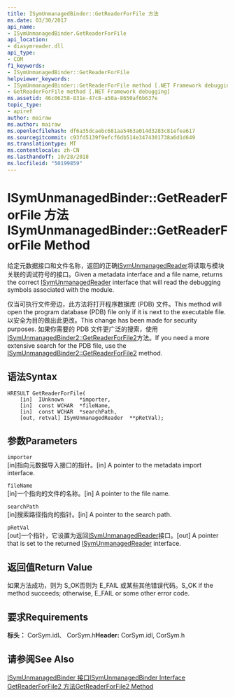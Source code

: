 ```yaml
---
title: ISymUnmanagedBinder::GetReaderForFile 方法
ms.date: 03/30/2017
api_name:
- ISymUnmanagedBinder.GetReaderForFile
api_location:
- diasymreader.dll
api_type:
- COM
f1_keywords:
- ISymUnmanagedBinder::GetReaderForFile
helpviewer_keywords:
- ISymUnmanagedBinder::GetReaderForFile method [.NET Framework debugging]
- GetReaderForFile method [.NET Framework debugging]
ms.assetid: 46c06258-831e-47c8-a50a-8650af6b637e
topic_type:
- apiref
author: mairaw
ms.author: mairaw
ms.openlocfilehash: df6a35dcaebc681aa5463a014d3283c81efea617
ms.sourcegitcommit: c93fd5139f9efcf6db514e3474301738a6d1d649
ms.translationtype: MT
ms.contentlocale: zh-CN
ms.lasthandoff: 10/28/2018
ms.locfileid: "50199859"
---
```

# <a name="isymunmanagedbindergetreaderforfile-method"></a><span data-ttu-id="d2b89-102">ISymUnmanagedBinder::GetReaderForFile 方法</span><span class="sxs-lookup"><span data-stu-id="d2b89-102">ISymUnmanagedBinder::GetReaderForFile Method</span></span>
<span data-ttu-id="d2b89-103">给定元数据接口和文件名称，返回的正确[ISymUnmanagedReader](isymunmanagedreader-interface.md)将读取与模块关联的调试符号的接口。</span><span class="sxs-lookup"><span data-stu-id="d2b89-103">Given a metadata interface and a file name, returns the correct [ISymUnmanagedReader](isymunmanagedreader-interface.md) interface that will read the debugging symbols associated with the module.</span></span>  
  
 <span data-ttu-id="d2b89-104">仅当可执行文件旁边，此方法将打开程序数据库 (PDB) 文件。</span><span class="sxs-lookup"><span data-stu-id="d2b89-104">This method will open the program database (PDB) file only if it is next to the executable file.</span></span> <span data-ttu-id="d2b89-105">以安全为目的做出此更改。</span><span class="sxs-lookup"><span data-stu-id="d2b89-105">This change has been made for security purposes.</span></span> <span data-ttu-id="d2b89-106">如果你需要的 PDB 文件更广泛的搜索，使用[ISymUnmanagedBinder2::GetReaderForFile2](../../../../docs/framework/unmanaged-api/diagnostics/isymunmanagedbinder2-getreaderforfile2-method.md)方法。</span><span class="sxs-lookup"><span data-stu-id="d2b89-106">If you need a more extensive search for the PDB file, use the [ISymUnmanagedBinder2::GetReaderForFile2](../../../../docs/framework/unmanaged-api/diagnostics/isymunmanagedbinder2-getreaderforfile2-method.md) method.</span></span>  
  
## <a name="syntax"></a><span data-ttu-id="d2b89-107">语法</span><span class="sxs-lookup"><span data-stu-id="d2b89-107">Syntax</span></span>  
  
```  
HRESULT GetReaderForFile(  
    [in]  IUnknown     *importer,  
    [in]  const WCHAR  *fileName,  
    [in]  const WCHAR  *searchPath,  
    [out, retval] ISymUnmanagedReader  **pRetVal);  
```  
  
## <a name="parameters"></a><span data-ttu-id="d2b89-108">参数</span><span class="sxs-lookup"><span data-stu-id="d2b89-108">Parameters</span></span>  
 `importer`  
 <span data-ttu-id="d2b89-109">[in]指向元数据导入接口的指针。</span><span class="sxs-lookup"><span data-stu-id="d2b89-109">[in] A pointer to the metadata import interface.</span></span>  
  
 `fileName`  
 <span data-ttu-id="d2b89-110">[in]一个指向的文件的名称。</span><span class="sxs-lookup"><span data-stu-id="d2b89-110">[in] A pointer to the file name.</span></span>  
  
 `searchPath`  
 <span data-ttu-id="d2b89-111">[in]搜索路径指向的指针。</span><span class="sxs-lookup"><span data-stu-id="d2b89-111">[in] A pointer to the search path.</span></span>  
  
 `pRetVal`  
 <span data-ttu-id="d2b89-112">[out]一个指针，它设置为返回[ISymUnmanagedReader](isymunmanagedreader-interface.md)接口。</span><span class="sxs-lookup"><span data-stu-id="d2b89-112">[out] A pointer that is set to the returned [ISymUnmanagedReader](isymunmanagedreader-interface.md) interface.</span></span>  
  
## <a name="return-value"></a><span data-ttu-id="d2b89-113">返回值</span><span class="sxs-lookup"><span data-stu-id="d2b89-113">Return Value</span></span>  
 <span data-ttu-id="d2b89-114">如果方法成功，则为 S_OK否则为 E_FAIL 或某些其他错误代码。</span><span class="sxs-lookup"><span data-stu-id="d2b89-114">S_OK if the method succeeds; otherwise, E_FAIL or some other error code.</span></span>  
  
## <a name="requirements"></a><span data-ttu-id="d2b89-115">要求</span><span class="sxs-lookup"><span data-stu-id="d2b89-115">Requirements</span></span>  
 <span data-ttu-id="d2b89-116">**标头：** CorSym.idl、 CorSym.h</span><span class="sxs-lookup"><span data-stu-id="d2b89-116">**Header:** CorSym.idl, CorSym.h</span></span>  
  
## <a name="see-also"></a><span data-ttu-id="d2b89-117">请参阅</span><span class="sxs-lookup"><span data-stu-id="d2b89-117">See Also</span></span>  
 [<span data-ttu-id="d2b89-118">ISymUnmanagedBinder 接口</span><span class="sxs-lookup"><span data-stu-id="d2b89-118">ISymUnmanagedBinder Interface</span></span>](../../../../docs/framework/unmanaged-api/diagnostics/isymunmanagedbinder-interface.md)  
 [<span data-ttu-id="d2b89-119">GetReaderForFile2 方法</span><span class="sxs-lookup"><span data-stu-id="d2b89-119">GetReaderForFile2 Method</span></span>](../../../../docs/framework/unmanaged-api/diagnostics/isymunmanagedbinder2-getreaderforfile2-method.md)
